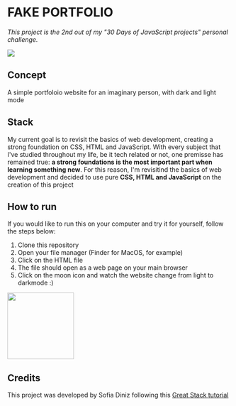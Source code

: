 # FAKE PORTFOLIO
_This project is the 2nd out of my "30 Days of JavaScript projects" personal challenge._


![](https://i.giphy.com/media/v1.Y2lkPTc5MGI3NjExcDc4bXhuZ3FlODdjM2k4c2tiemE5cGxsa3R0bHdwcnc2b21taTVqNiZlcD12MV9pbnRlcm5hbF9naWZfYnlfaWQmY3Q9Zw/9qWouhcet3QWGlP5Ys/giphy.gif)

## Concept
A simple portfoloio website for an imaginary person, with dark and light mode

## Stack
My current goal is to revisit the basics of web development, creating a strong foundation on CSS, HTML and JavaScript. With every subject that I've studied throughout my life, be it tech related or not, one premisse 
has remained true: **a strong foundations is the most important part when learning something new**. For this reason, I'm revisitind the basics of web development and decided to use pure **CSS, HTML and JavaScript** on the creation of this project

## How to run
If you would like to run this on your computer and try it for yourself, follow the steps below:

1. Clone this repository
2. Open your file manager (Finder for MacOS, for example)
3. Click on the HTML file
4. The file should open as a web page on your main browser
5. Click on the moon icon and watch the website change from light to darkmode :)

<img src="https://i.giphy.com/media/v1.Y2lkPTc5MGI3NjExdnBjM2Vvc2p6MXVjZTZ5MjNoZ2F4czg0ZW5tZDV3eHhtYjI3NXZzOCZlcD12MV9pbnRlcm5hbF9naWZfYnlfaWQmY3Q9Zw/HzPtbOKyBoBFsK4hyc/giphy.gif" width="150" height="150"/>

## Credits
This project was developed by Sofia Diniz following this [Great Stack tutorial](https://www.youtube.com/watch?v=g1j9rR-H1lk&list=PLjwm_8O3suyOgDS_Z8AWbbq3zpCmR-WE9&index=8)
